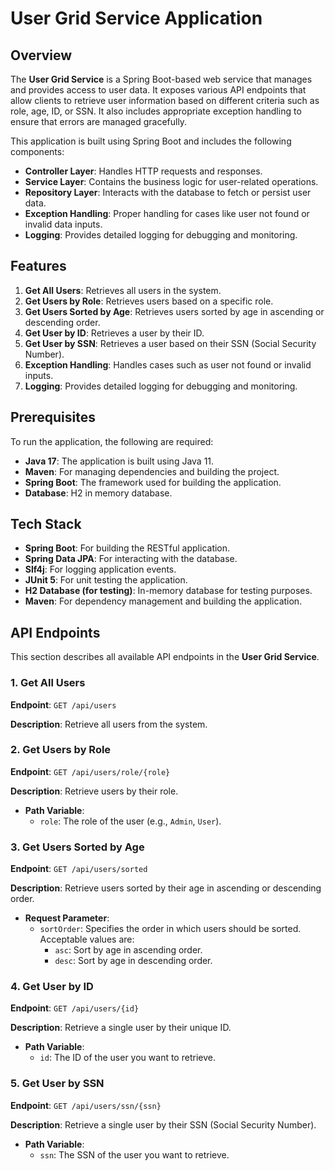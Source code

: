 # User Grid Service Application

## Overview

The **User Grid Service** is a Spring Boot-based web service that manages and provides access to user data. It exposes various API endpoints that allow clients to retrieve user information based on different criteria such as role, age, ID, or SSN. It also includes appropriate exception handling to ensure that errors are managed gracefully.

This application is built using Spring Boot and includes the following components:

- **Controller Layer**: Handles HTTP requests and responses.
- **Service Layer**: Contains the business logic for user-related operations.
- **Repository Layer**: Interacts with the database to fetch or persist user data.
- **Exception Handling**: Proper handling for cases like user not found or invalid data inputs.
- **Logging**: Provides detailed logging for debugging and monitoring.

## Features

1. **Get All Users**: Retrieves all users in the system.
2. **Get Users by Role**: Retrieves users based on a specific role.
3. **Get Users Sorted by Age**: Retrieves users sorted by age in ascending or descending order.
4. **Get User by ID**: Retrieves a user by their ID.
5. **Get User by SSN**: Retrieves a user based on their SSN (Social Security Number).
6. **Exception Handling**: Handles cases such as user not found or invalid inputs.
7. **Logging**: Provides detailed logging for debugging and monitoring.

## Prerequisites

To run the application, the following are required:

- **Java 17**: The application is built using Java 11.
- **Maven**: For managing dependencies and building the project.
- **Spring Boot**: The framework used for building the application.
- **Database**: H2 in memory database.

## Tech Stack

- **Spring Boot**: For building the RESTful application.
- **Spring Data JPA**: For interacting with the database.
- **Slf4j**: For logging application events.
- **JUnit 5**: For unit testing the application.
- **H2 Database (for testing)**: In-memory database for testing purposes.
- **Maven**: For dependency management and building the application.


## API Endpoints

This section describes all available API endpoints in the **User Grid Service**.

### 1. **Get All Users**

**Endpoint**: `GET /api/users`

**Description**: Retrieve all users from the system.

### 2. **Get Users by Role**

**Endpoint**: `GET /api/users/role/{role}`

**Description**: Retrieve users by their role.

- **Path Variable**:
  - `role`: The role of the user (e.g., `Admin`, `User`).

### 3. **Get Users Sorted by Age**

**Endpoint**: `GET /api/users/sorted`

**Description**: Retrieve users sorted by their age in ascending or descending order.

- **Request Parameter**:
  - `sortOrder`: Specifies the order in which users should be sorted. Acceptable values are:
    - `asc`: Sort by age in ascending order.
    - `desc`: Sort by age in descending order.

### 4. **Get User by ID**

**Endpoint**: `GET /api/users/{id}`

**Description**: Retrieve a single user by their unique ID.

- **Path Variable**:
  - `id`: The ID of the user you want to retrieve.

### 5. **Get User by SSN**

**Endpoint**: `GET /api/users/ssn/{ssn}`

**Description**: Retrieve a single user by their SSN (Social Security Number).

- **Path Variable**:
  - `ssn`: The SSN of the user you want to retrieve.
